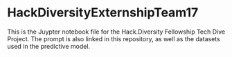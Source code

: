 # HackDiversityExternshipTeam17

This is the Juypter notebook file for the Hack.Diversity Fellowship Tech Dive Project. The prompt is also linked in this repository, as well as the datasets used in the predictive model.
